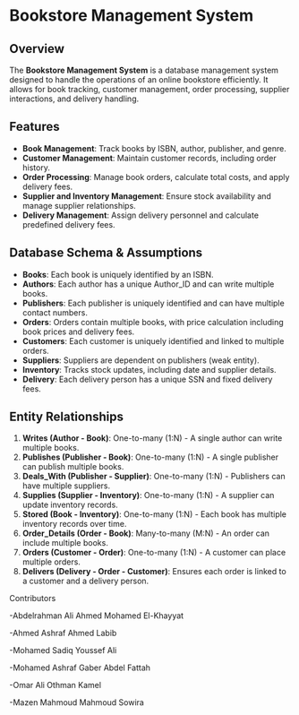 # Bookstore Management System

## Overview
The **Bookstore Management System** is a database management system designed to handle the operations of an online bookstore efficiently. It allows for book tracking, customer management, order processing, supplier interactions, and delivery handling.

## Features
- **Book Management**: Track books by ISBN, author, publisher, and genre.
- **Customer Management**: Maintain customer records, including order history.
- **Order Processing**: Manage book orders, calculate total costs, and apply delivery fees.
- **Supplier and Inventory Management**: Ensure stock availability and manage supplier relationships.
- **Delivery Management**: Assign delivery personnel and calculate predefined delivery fees.

## Database Schema & Assumptions
- **Books**: Each book is uniquely identified by an ISBN.
- **Authors**: Each author has a unique Author_ID and can write multiple books.
- **Publishers**: Each publisher is uniquely identified and can have multiple contact numbers.
- **Orders**: Orders contain multiple books, with price calculation including book prices and delivery fees.
- **Customers**: Each customer is uniquely identified and linked to multiple orders.
- **Suppliers**: Suppliers are dependent on publishers (weak entity).
- **Inventory**: Tracks stock updates, including date and supplier details.
- **Delivery**: Each delivery person has a unique SSN and fixed delivery fees.

## Entity Relationships
1. **Writes (Author - Book)**: One-to-many (1:N) - A single author can write multiple books.
2. **Publishes (Publisher - Book)**: One-to-many (1:N) - A single publisher can publish multiple books.
3. **Deals_With (Publisher - Supplier)**: One-to-many (1:N) - Publishers can have multiple suppliers.
4. **Supplies (Supplier - Inventory)**: One-to-many (1:N) - A supplier can update inventory records.
5. **Stored (Book - Inventory)**: One-to-many (1:N) - Each book has multiple inventory records over time.
6. **Order_Details (Order - Book)**: Many-to-many (M:N) - An order can include multiple books.
7. **Orders (Customer - Order)**: One-to-many (1:N) - A customer can place multiple orders.
8. **Delivers (Delivery - Order - Customer)**: Ensures each order is linked to a customer and a delivery person.

Contributors

-Abdelrahman Ali Ahmed Mohamed El-Khayyat

-Ahmed Ashraf Ahmed Labib

-Mohamed Sadiq Youssef Ali

-Mohamed Ashraf Gaber Abdel Fattah

-Omar Ali Othman Kamel

-Mazen Mahmoud Mahmoud Sowira